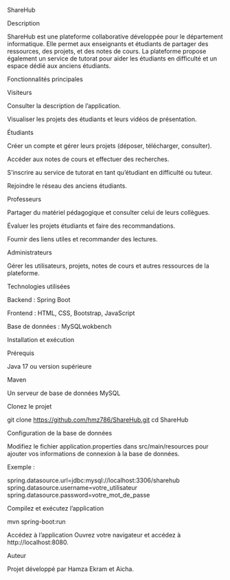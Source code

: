 ShareHub

Description

ShareHub est une plateforme collaborative développée pour le département informatique. Elle permet aux enseignants et étudiants de partager des ressources, des projets, et des notes de cours. La plateforme propose également un service de tutorat pour aider les étudiants en difficulté et un espace dédié aux anciens étudiants.

Fonctionnalités principales

Visiteurs

Consulter la description de l’application.

Visualiser les projets des étudiants et leurs vidéos de présentation.

Étudiants

Créer un compte et gérer leurs projets (déposer, télécharger, consulter).

Accéder aux notes de cours et effectuer des recherches.

S’inscrire au service de tutorat en tant qu’étudiant en difficulté ou tuteur.

Rejoindre le réseau des anciens étudiants.

Professeurs

Partager du matériel pédagogique et consulter celui de leurs collègues.

Évaluer les projets étudiants et faire des recommandations.

Fournir des liens utiles et recommander des lectures.

Administrateurs

Gérer les utilisateurs, projets, notes de cours et autres ressources de la plateforme.

Technologies utilisées

Backend : Spring Boot

Frontend : HTML, CSS, Bootstrap, JavaScript

Base de données : MySQLwokbench

Installation et exécution

Prérequis

Java 17 ou version supérieure

Maven

Un serveur de base de données MySQL

Clonez le projet

git clone https://github.com/hmz786/ShareHub.git
cd ShareHub

Configuration de la base de données

Modifiez le fichier application.properties dans src/main/resources pour ajouter vos informations de connexion à la base de données.

Exemple :

spring.datasource.url=jdbc:mysql://localhost:3306/sharehub
spring.datasource.username=votre_utilisateur
spring.datasource.password=votre_mot_de_passe

Compilez et exécutez l’application

mvn spring-boot:run

Accédez à l’application
Ouvrez votre navigateur et accédez à http://localhost:8080.


Auteur

Projet développé par Hamza Ekram et Aicha.
